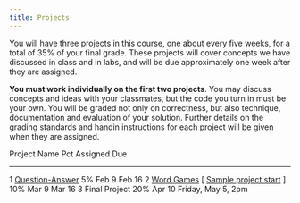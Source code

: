 ```yaml
---
title: Projects
---
```


You will have three projects in this course, one about every five weeks,
for a total of 35% of your final grade. These projects will cover
concepts we have discussed in class and in labs, and will be due
approximately one week after they are assigned.

**You must work individually on the first two projects**. You may
discuss concepts and ideas with your classmates, but the code you turn
in must be your own. You will be graded not only on correctness, but
also technique, documentation and evaluation of your solution. Further
details on the grading standards and handin instructions for each
project will be given when they are assigned.

Project   Name                                                                                                                    Pct Assigned   Due
--------- ---------------------------------------------------                                                                     --- ---------- --------------------
1         [Question-Answer](http://mgoadric.github.io/csci150/projects/project1_if.html)                                          5%  Feb 9      Feb 16
2         [Word Games](http://mgoadric.github.io/csci150/projects/project2.html) [ [Sample project start](static/project2.py) ]   10% Mar 9      Mar 16
3         Final Project                                                                                                           20% Apr 10     Friday, May 5, 2pm



<!-- (https://docs.google.com/document/d/1wiQdxR02iPVell1TUyHZ8C5-Fq62LcvAyUodk24kROw/edit?usp=sharing) -->
